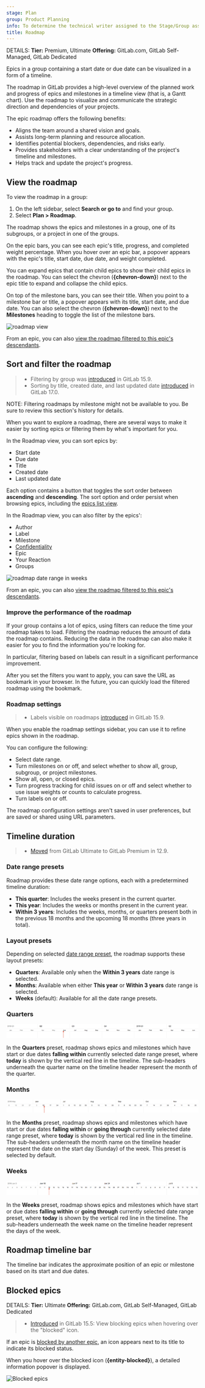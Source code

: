 ```yaml
---
stage: Plan
group: Product Planning
info: To determine the technical writer assigned to the Stage/Group associated with this page, see https://handbook.gitlab.com/handbook/product/ux/technical-writing/#assignments
title: Roadmap
---
```


DETAILS:
**Tier:** Premium, Ultimate
**Offering:** GitLab.com, GitLab Self-Managed, GitLab Dedicated

Epics in a group containing a start date or due date can be visualized in a form
of a timeline.

The roadmap in GitLab provides a high-level overview of the planned work and progress of epics and
milestones in a timeline view (that is, a Gantt chart).
Use the roadmap to visualize and communicate the strategic direction and dependencies of your projects.

The epic roadmap offers the following benefits:

- Aligns the team around a shared vision and goals.
- Assists long-term planning and resource allocation.
- Identifies potential blockers, dependencies, and risks early.
- Provides stakeholders with a clear understanding of the project's timeline and milestones.
- Helps track and update the project's progress.

## View the roadmap

To view the roadmap in a group:

1. On the left sidebar, select **Search or go to** and find your group.
1. Select **Plan > Roadmap**.

The roadmap shows the epics and milestones in a
group, one of its subgroups, or a project in one of the groups.

On the epic bars, you can see each epic's title, progress, and completed weight percentage.
When you hover over an epic bar, a popover appears with the epic's title, start date, due date, and
weight completed.

You can expand epics that contain child epics to show their child epics in the roadmap.
You can select the chevron (**{chevron-down}**) next to the epic title to expand and collapse the
child epics.

On top of the milestone bars, you can see their title. When you point to a
milestone bar or title, a popover appears with its title, start date, and due
date. You can also select the chevron (**{chevron-down}**) next to the **Milestones**
heading to toggle the list of the milestone bars.

![roadmap view](img/roadmap_view_v14_3.png)

From an epic, you can also [view the roadmap filtered to this epic's descendants](../epics/index.md#roadmap-in-epics).

## Sort and filter the roadmap

> - Filtering by group was [introduced](https://gitlab.com/gitlab-org/gitlab/-/issues/385191) in GitLab 15.9.
> - Sorting by title, created date, and last updated date [introduced](https://gitlab.com/gitlab-org/gitlab/-/issues/460492) in GitLab 17.0.

NOTE:
Filtering roadmaps by milestone might not be available to you. Be sure to review this section's history for details.

When you want to explore a roadmap, there are several ways to make it easier by sorting epics or
filtering them by what's important for you.

In the Roadmap view, you can sort epics by:

- Start date
- Due date
- Title
- Created date
- Last updated date

Each option contains a button that toggles the sort order between **ascending**
and **descending**. The sort option and order persist when browsing epics, including
the [epics list view](../epics/index.md).

In the Roadmap view, you can also filter by the epics':

- Author
- Label
- Milestone
- [Confidentiality](../epics/manage_epics.md#make-an-epic-confidential)
- Epic
- Your Reaction
- Groups

![roadmap date range in weeks](img/roadmap_filters_v13_11.png)

From an epic, you can also [view the roadmap filtered to this epic's descendants](../epics/index.md#roadmap-in-epics).

### Improve the performance of the roadmap

If your group contains a lot of epics, using filters can reduce the time your roadmap takes to load.
Filtering the roadmap reduces the amount of data the roadmap contains. Reducing
the data in the roadmap can also make it easier for you to find the information you're looking for.

In particular, filtering based on labels can result in a significant performance improvement.

After you set the filters you want to apply, you can save the URL as bookmark in your
browser.
In the future, you can quickly load the filtered roadmap using the bookmark.

### Roadmap settings

> - Labels visible on roadmaps [introduced](https://gitlab.com/gitlab-org/gitlab/-/issues/385231) in GitLab 15.9.

When you enable the roadmap settings sidebar, you can use it to refine epics shown in the roadmap.

You can configure the following:

- Select date range.
- Turn milestones on or off, and select whether to show all, group, subgroup, or
  project milestones.
- Show all, open, or closed epics.
- Turn progress tracking for child issues on or off and select whether
  to use issue weights or counts to calculate progress.
- Turn labels on or off.

The roadmap configuration settings aren't saved in user preferences, but are saved or
shared using URL parameters.

## Timeline duration

> - [Moved](https://gitlab.com/gitlab-org/gitlab/-/issues/198062) from GitLab Ultimate to GitLab Premium in 12.9.

### Date range presets

Roadmap provides these date range options, each with a predetermined timeline duration:

- **This quarter**: Includes the weeks present in the current quarter.
- **This year**: Includes the weeks or months present in the current year.
- **Within 3 years**: Includes the weeks, months, or quarters present both in
  the previous 18 months and the upcoming 18 months (three years in total).

### Layout presets

Depending on selected [date range preset](#date-range-presets), the roadmap supports
these layout presets:

- **Quarters**: Available only when the **Within 3 years** date range is selected.
- **Months**: Available when either **This year** or **Within 3 years** date range is selected.
- **Weeks** (default): Available for all the date range presets.

### Quarters

![roadmap date range in quarters](img/roadmap_timeline_quarters_v11_10.png)

In the **Quarters** preset, roadmap shows epics and milestones which have start or due dates
**falling within** currently selected date range preset,
where **today**
is shown by the vertical red line in the timeline. The sub-headers underneath the quarter name on
the timeline header represent the month of the quarter.

### Months

![roadmap date range in months](img/roadmap_timeline_months_v11_10.png)

In the **Months** preset, roadmap shows epics and milestones which have start or
due dates **falling within** or **going through** currently selected date range
preset, where **today** is shown by the vertical red line in the timeline. The
sub-headers underneath the month name on the timeline header represent the date
on the start day (Sunday) of the week. This preset is selected by default.

### Weeks

![roadmap date range in weeks](img/roadmap_timeline_weeks_v11_11.png)

In the **Weeks** preset, roadmap shows epics and milestones which have start or due dates **falling
within** or **going through** currently selected date range preset, where **today**
is shown by the vertical red line in the timeline. The sub-headers underneath the week name on
the timeline header represent the days of the week.

## Roadmap timeline bar

The timeline bar indicates the approximate position of an epic or milestone based on its start and
due dates.

## Blocked epics

DETAILS:
**Tier:** Ultimate
**Offering:** GitLab.com, GitLab Self-Managed, GitLab Dedicated

> - [Introduced](https://gitlab.com/gitlab-org/gitlab/-/issues/33587) in GitLab 15.5: View blocking epics when hovering over the "blocked" icon.

If an epic is [blocked by another epic](../epics/linked_epics.md#blocking-epics), an icon appears next to its title to indicate its blocked status.

When you hover over the blocked icon (**{entity-blocked}**), a detailed information popover is displayed.

![Blocked epics](img/roadmap_blocked_icon_v15_5.png)

<!-- ## Troubleshooting

Include any troubleshooting steps that you can foresee. If you know beforehand what issues
one might have when setting this up, or when something is changed, or on upgrading, it's
important to describe those, too. Think of things that may go wrong and include them here.
This is important to minimize requests for support, and to avoid doc comments with
questions that you know someone might ask.

Each scenario can be a third-level heading, for example `### Getting error message X`.
If you have none to add when creating a doc, leave this section in place
but commented out to help encourage others to add to it in the future. -->
